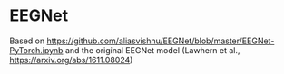 # EEGNet
Based on https://github.com/aliasvishnu/EEGNet/blob/master/EEGNet-PyTorch.ipynb and the original EEGNet model (Lawhern et al., https://arxiv.org/abs/1611.08024)
